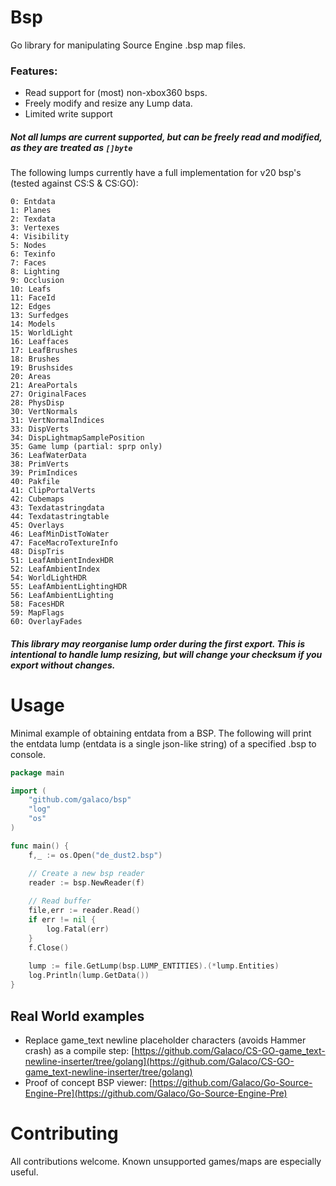 # Bsp
Go library for manipulating Source Engine .bsp map files.

### Features:
* Read support for (most) non-xbox360 bsps.
* Freely modify and resize any Lump data.
* Limited write support

##### Not all lumps are current supported, but can be freely read and modified, as they are treated as `[]byte`

The following lumps currently have a full implementation for v20 bsp's (tested against CS:S & CS:GO):

```
0: Entdata
1: Planes
2: Texdata
3: Vertexes
4: Visibility
5: Nodes
6: Texinfo
7: Faces
8: Lighting
9: Occlusion
10: Leafs
11: FaceId
12: Edges
13: Surfedges
14: Models
15: WorldLight
16: Leaffaces
17: LeafBrushes
18: Brushes
19: Brushsides
20: Areas
21: AreaPortals
27: OriginalFaces
28: PhysDisp
30: VertNormals
31: VertNormalIndices
33: DispVerts
34: DispLightmapSamplePosition
35: Game lump (partial: sprp only)
36: LeafWaterData
38: PrimVerts
39: PrimIndices
40: Pakfile
41: ClipPortalVerts
42: Cubemaps
43: Texdatastringdata
44: Texdatastringtable
45: Overlays
46: LeafMinDistToWater
47: FaceMacroTextureInfo
48: DispTris
51: LeafAmbientIndexHDR
52: LeafAmbientIndex
54: WorldLightHDR
55: LeafAmbientLightingHDR
56: LeafAmbientLighting
58: FacesHDR
59: MapFlags
60: OverlayFades
```

##### This library may reorganise lump order during the first export. This is intentional to handle lump resizing, but will change your checksum if you export without changes.

# Usage

Minimal example of obtaining entdata from a BSP. The following will print the entdata
lump (entdata is a single json-like string) of a specified .bsp to console.

```go
package main

import (
	"github.com/galaco/bsp"
	"log"
	"os"
)

func main() {
	f,_ := os.Open("de_dust2.bsp")

	// Create a new bsp reader
	reader := bsp.NewReader(f)
	
	// Read buffer
	file,err := reader.Read()
	if err != nil {
		log.Fatal(err)
	}
	f.Close()
    
	lump := file.GetLump(bsp.LUMP_ENTITIES).(*lump.Entities)
	log.Println(lump.GetData())
}
```

## Real World examples
* Replace game_text newline placeholder characters (avoids Hammer crash) as a compile step: [https://github.com/Galaco/CS-GO-game_text-newline-inserter/tree/golang](https://github.com/Galaco/CS-GO-game_text-newline-inserter/tree/golang)
* Proof of concept BSP viewer: [https://github.com/Galaco/Go-Source-Engine-Pre](https://github.com/Galaco/Go-Source-Engine-Pre)


# Contributing
All contributions welcome. Known unsupported games/maps are especially useful.